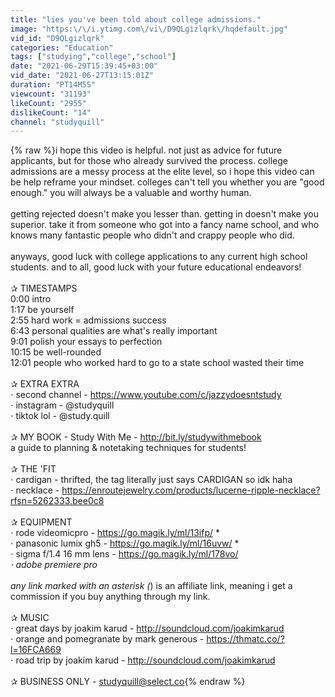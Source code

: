 ```yaml
---
title: "lies you've been told about college admissions."
image: "https:\/\/i.ytimg.com\/vi\/D9QLgizlqrk\/hqdefault.jpg"
vid_id: "D9QLgizlqrk"
categories: "Education"
tags: ["studying","college","school"]
date: "2021-06-29T15:39:45+03:00"
vid_date: "2021-06-27T13:15:01Z"
duration: "PT14M5S"
viewcount: "31193"
likeCount: "2955"
dislikeCount: "14"
channel: "studyquill"
---
```

{% raw %}i hope this video is helpful. not just as advice for future applicants, but for those who already survived the process. college admissions are a messy process at the elite level, so i hope this video can be help reframe your mindset. colleges can't tell you whether you are &quot;good enough.&quot; you will always be a valuable and worthy human.<br /><br />getting rejected doesn't make you lesser than. getting in doesn't make you superior. take it from someone who got into a fancy name school, and who knows many fantastic people who didn't and crappy people who did.<br /><br />anyways, good luck with college applications to any current high school students. and to all, good luck with your future educational endeavors! <br /><br />✰ TIMESTAMPS<br />0:00 intro<br />1:17 be yourself<br />2:55 hard work = admissions success<br />6:43 personal qualities are what's really important<br />9:01 polish your essays to perfection<br />10:15 be well-rounded<br />12:01 people who worked hard to go to a state school wasted their time<br /><br />✰ EXTRA EXTRA<br /> ⋅ second channel - <a rel="nofollow" target="blank" href="https://www.youtube.com/c/jazzydoesntstudy">https://www.youtube.com/c/jazzydoesntstudy</a><br /> ⋅ instagram - @studyquill<br /> ⋅ tiktok lol - @study.quill<br /><br />✰ MY BOOK - Study With Me - <a rel="nofollow" target="blank" href="http://bit.ly/studywithmebook">http://bit.ly/studywithmebook</a><br />a guide to planning &amp; notetaking techniques for students!<br /><br />✰ THE 'FIT<br /> ⋅ cardigan - thrifted, the tag literally just says CARDIGAN so idk haha<br /> ⋅ necklace - <a rel="nofollow" target="blank" href="https://enroutejewelry.com/products/lucerne-ripple-necklace?rfsn=5262333.bee0c8">https://enroutejewelry.com/products/lucerne-ripple-necklace?rfsn=5262333.bee0c8</a><br /><br />✰ EQUIPMENT<br /> ⋅ rode videomicpro - <a rel="nofollow" target="blank" href="https://go.magik.ly/ml/13ifp/">https://go.magik.ly/ml/13ifp/</a> *<br /> ⋅ panasonic lumix gh5 - <a rel="nofollow" target="blank" href="https://go.magik.ly/ml/16uvw/">https://go.magik.ly/ml/16uvw/</a> *<br /> ⋅ sigma f/1.4 16 mm lens - <a rel="nofollow" target="blank" href="https://go.magik.ly/ml/178vo/">https://go.magik.ly/ml/178vo/</a> *<br /> ⋅ adobe premiere pro<br /><br />any link marked with an asterisk (*) is an affiliate link, meaning i get a commission if you buy anything through my link.<br /><br />✰ MUSIC<br /> ⋅ great days by joakim karud - <a rel="nofollow" target="blank" href="http://soundcloud.com/joakimkarud">http://soundcloud.com/joakimkarud</a><br /> ⋅ orange and pomegranate by mark generous - <a rel="nofollow" target="blank" href="https://thmatc.co/?l=16FCA669">https://thmatc.co/?l=16FCA669</a><br /> ⋅ road trip by joakim karud - <a rel="nofollow" target="blank" href="http://soundcloud.com/joakimkarud">http://soundcloud.com/joakimkarud</a><br /><br />✰ BUSINESS ONLY - studyquill@select.co{% endraw %}

